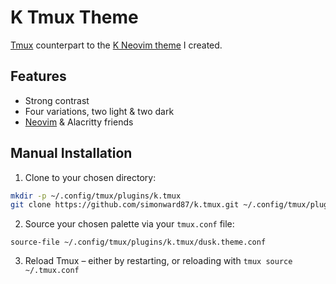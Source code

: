# K Tmux Theme

[Tmux](https://github.com/tmux/tmux) counterpart to the [K Neovim theme](https://github.com/simonward87/k.nvim) I created.

## Features

- Strong contrast
- Four variations, two light & two dark
- [Neovim](https://github.com/simonward87/k.nvim) & Alacritty friends

## Manual Installation

1. Clone to your chosen directory:

```bash
mkdir -p ~/.config/tmux/plugins/k.tmux
git clone https://github.com/simonward87/k.tmux.git ~/.config/tmux/plugins/k.tmux
```

2. Source your chosen palette via your `tmux.conf` file:

```
source-file ~/.config/tmux/plugins/k.tmux/dusk.theme.conf
```

3. Reload Tmux – either by restarting, or reloading with `tmux source ~/.tmux.conf`

<!--
## Variations

### Dusk

![Dusk CSS](https://github.com/simonward87/k.nvim/blob/assets/dusk-css.jpg)
![Dusk HTML](https://github.com/simonward87/k.nvim/blob/assets/dusk-html.jpg)

### Dark

![Dark CSS](https://github.com/simonward87/k.nvim/blob/assets/dark-css.jpg)
![Dark HTML](https://github.com/simonward87/k.nvim/blob/assets/dark-html.jpg)

### Dawn

![Dawn CSS](https://github.com/simonward87/k.nvim/blob/assets/dawn-css.jpg)
![Dawn HTML](https://github.com/simonward87/k.nvim/blob/assets/dawn-html.jpg)

### Day

![Day CSS](https://github.com/simonward87/k.nvim/blob/assets/day-css.jpg)
![Day HTML](https://github.com/simonward87/k.nvim/blob/assets/day-html.jpg)
-->
